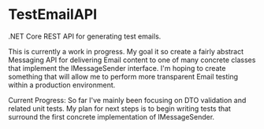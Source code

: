 # TestEmailAPI
.NET Core REST API for generating test emails.

This is currently a work in progress. My goal it so create a fairly abstract Messaging API for delivering Email content to one of many concrete classes that implement the IMessageSender interface. I'm hoping to create something that will allow me to perform more transparent Email testing within a production environment.

Current Progress:
So far I've mainly been focusing on DTO validation and related unit tests. My plan for next steps is to begin writing tests that surround the first concrete implementation of IMessageSender. 
